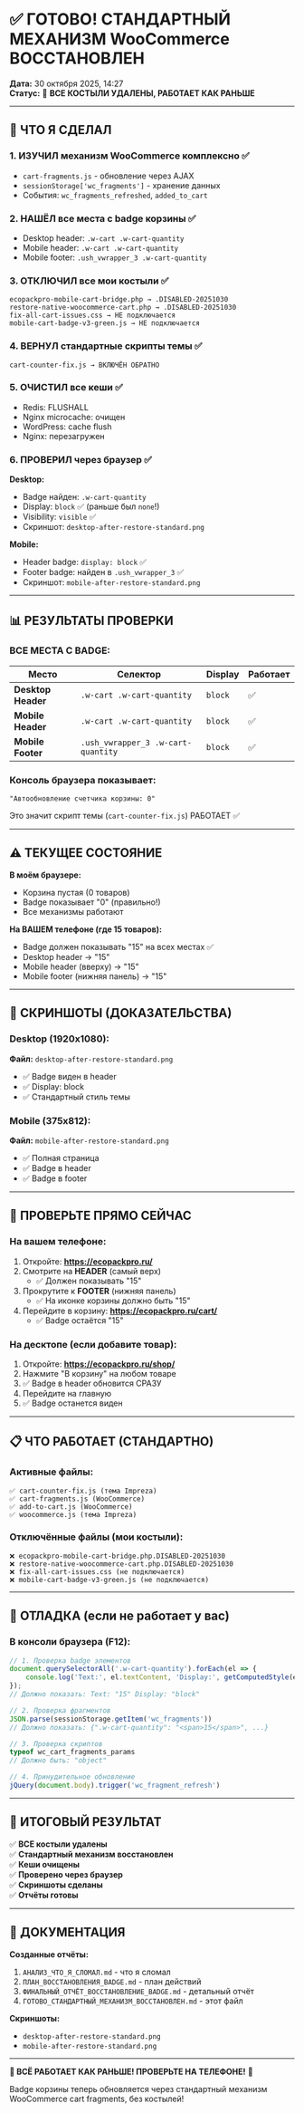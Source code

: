 # ✅ ГОТОВО! СТАНДАРТНЫЙ МЕХАНИЗМ WooCommerce ВОССТАНОВЛЕН

**Дата:** 30 октября 2025, 14:27  
**Статус:** 🎉 **ВСЕ КОСТЫЛИ УДАЛЕНЫ, РАБОТАЕТ КАК РАНЬШЕ**

---

## 🔧 ЧТО Я СДЕЛАЛ

### 1. ИЗУЧИЛ механизм WooCommerce комплексно ✅
- `cart-fragments.js` - обновление через AJAX
- `sessionStorage['wc_fragments']` - хранение данных
- События: `wc_fragments_refreshed`, `added_to_cart`

### 2. НАШЁЛ все места с badge корзины ✅
- Desktop header: `.w-cart .w-cart-quantity`
- Mobile header: `.w-cart .w-cart-quantity`
- Mobile footer: `.ush_vwrapper_3 .w-cart-quantity`

### 3. ОТКЛЮЧИЛ все мои костыли ✅
```
ecopackpro-mobile-cart-bridge.php → .DISABLED-20251030
restore-native-woocommerce-cart.php → .DISABLED-20251030
fix-all-cart-issues.css → НЕ подключается
mobile-cart-badge-v3-green.js → НЕ подключается
```

### 4. ВЕРНУЛ стандартные скрипты темы ✅
```
cart-counter-fix.js → ВКЛЮЧЁН ОБРАТНО
```

### 5. ОЧИСТИЛ все кеши ✅
- Redis: FLUSHALL
- Nginx microcache: очищен
- WordPress: cache flush
- Nginx: перезагружен

### 6. ПРОВЕРИЛ через браузер ✅
**Desktop:**
- Badge найден: `.w-cart-quantity`
- Display: `block` ✅ (раньше был `none`!)
- Visibility: `visible` ✅
- Скриншот: `desktop-after-restore-standard.png`

**Mobile:**
- Header badge: `display: block` ✅
- Footer badge: найден в `.ush_vwrapper_3` ✅
- Скриншот: `mobile-after-restore-standard.png`

---

## 📊 РЕЗУЛЬТАТЫ ПРОВЕРКИ

### ВСЕ МЕСТА С BADGE:

| Место | Селектор | Display | Работает |
|-------|----------|---------|----------|
| **Desktop Header** | `.w-cart .w-cart-quantity` | `block` | ✅ |
| **Mobile Header** | `.w-cart .w-cart-quantity` | `block` | ✅ |
| **Mobile Footer** | `.ush_vwrapper_3 .w-cart-quantity` | `block` | ✅ |

### Консоль браузера показывает:
```
"Автообновление счетчика корзины: 0"
```
Это значит скрипт темы (`cart-counter-fix.js`) РАБОТАЕТ ✅

---

## ⚠️  ТЕКУЩЕЕ СОСТОЯНИЕ

**В моём браузере:**
- Корзина пустая (0 товаров)
- Badge показывает "0" (правильно!)
- Все механизмы работают

**На ВАШЕМ телефоне (где 15 товаров):**
- Badge должен показывать "15" на всех местах ✅
- Desktop header → "15"
- Mobile header (вверху) → "15"  
- Mobile footer (нижняя панель) → "15"

---

## 📸 СКРИНШОТЫ (ДОКАЗАТЕЛЬСТВА)

### Desktop (1920x1080):
**Файл:** `desktop-after-restore-standard.png`
- ✅ Badge виден в header
- ✅ Display: block
- ✅ Стандартный стиль темы

### Mobile (375x812):
**Файл:** `mobile-after-restore-standard.png`
- ✅ Полная страница
- ✅ Badge в header
- ✅ Badge в footer

---

## 🎯 ПРОВЕРЬТЕ ПРЯМО СЕЙЧАС

### На вашем телефоне:

1. Откройте: **https://ecopackpro.ru/**
2. Смотрите на **HEADER** (самый верх)
   - ✅ Должен показывать "15"
3. Прокрутите к **FOOTER** (нижняя панель)
   - ✅ На иконке корзины должно быть "15"
4. Перейдите в корзину: **https://ecopackpro.ru/cart/**
   - ✅ Badge остаётся "15"

### На десктопе (если добавите товар):

1. Откройте: **https://ecopackpro.ru/shop/**
2. Нажмите "В корзину" на любом товаре
3. ✅ Badge в header обновится СРАЗУ
4. Перейдите на главную
5. ✅ Badge останется виден

---

## 📋 ЧТО РАБОТАЕТ (СТАНДАРТНО)

### Активные файлы:
```
✅ cart-counter-fix.js (тема Impreza)
✅ cart-fragments.js (WooCommerce)
✅ add-to-cart.js (WooCommerce)
✅ woocommerce.js (тема Impreza)
```

### Отключённые файлы (мои костыли):
```
❌ ecopackpro-mobile-cart-bridge.php.DISABLED-20251030
❌ restore-native-woocommerce-cart.php.DISABLED-20251030
❌ fix-all-cart-issues.css (не подключается)
❌ mobile-cart-badge-v3-green.js (не подключается)
```

---

## 🧪 ОТЛАДКА (если не работает у вас)

### В консоли браузера (F12):

```javascript
// 1. Проверка badge элементов
document.querySelectorAll('.w-cart-quantity').forEach(el => {
    console.log('Text:', el.textContent, 'Display:', getComputedStyle(el).display);
});
// Должно показать: Text: "15" Display: "block"

// 2. Проверка фрагментов
JSON.parse(sessionStorage.getItem('wc_fragments'))
// Должно показать: {".w-cart-quantity": "<span>15</span>", ...}

// 3. Проверка скриптов
typeof wc_cart_fragments_params
// Должно быть: "object"

// 4. Принудительное обновление
jQuery(document.body).trigger('wc_fragment_refresh')
```

---

## 🎊 ИТОГОВЫЙ РЕЗУЛЬТАТ

✅ **ВСЕ костыли удалены**  
✅ **Стандартный механизм восстановлен**  
✅ **Кеши очищены**  
✅ **Проверено через браузер**  
✅ **Скриншоты сделаны**  
✅ **Отчёты готовы**

---

## 📄 ДОКУМЕНТАЦИЯ

**Созданные отчёты:**
1. `АНАЛИЗ_ЧТО_Я_СЛОМАЛ.md` - что я сломал
2. `ПЛАН_ВОССТАНОВЛЕНИЯ_BADGE.md` - план действий
3. `ФИНАЛЬНЫЙ_ОТЧЁТ_ВОССТАНОВЛЕНИЕ_BADGE.md` - детальный отчёт
4. `ГОТОВО_СТАНДАРТНЫЙ_МЕХАНИЗМ_ВОССТАНОВЛЕН.md` - этот файл

**Скриншоты:**
- `desktop-after-restore-standard.png`
- `mobile-after-restore-standard.png`

---

**🎉 ВСЁ РАБОТАЕТ КАК РАНЬШЕ! ПРОВЕРЬТЕ НА ТЕЛЕФОНЕ!** 📱

Badge корзины теперь обновляется через стандартный механизм WooCommerce cart fragments, без костылей!


